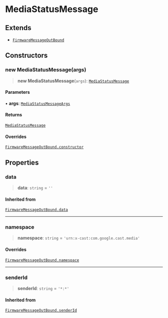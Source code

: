 # MediaStatusMessage

## Extends

- [`FirmwareMessageOutBound`](reference/classes/FirmwareMessageOutBound.md)

## Constructors

### new MediaStatusMessage(args)

> **new MediaStatusMessage**(`args`): [`MediaStatusMessage`](reference/classes/MediaStatusMessage.md)

#### Parameters

• **args**: [`MediaStatusMessageArgs`](reference/interfaces/MediaStatusMessageArgs.md)

#### Returns

[`MediaStatusMessage`](reference/classes/MediaStatusMessage.md)

#### Overrides

[`FirmwareMessageOutBound.constructor`](reference/classes/FirmwareMessageOutBound.md#constructors)

## Properties

### data

> **data**: `string` = `''`

#### Inherited from

[`FirmwareMessageOutBound.data`](reference/classes/FirmwareMessageOutBound.md#data)

***

### namespace

> **namespace**: `string` = `'urn:x-cast:com.google.cast.media'`

#### Overrides

[`FirmwareMessageOutBound.namespace`](reference/classes/FirmwareMessageOutBound.md#namespace)

***

### senderId

> **senderId**: `string` = `'*:*'`

#### Inherited from

[`FirmwareMessageOutBound.senderId`](reference/classes/FirmwareMessageOutBound.md#senderid)
